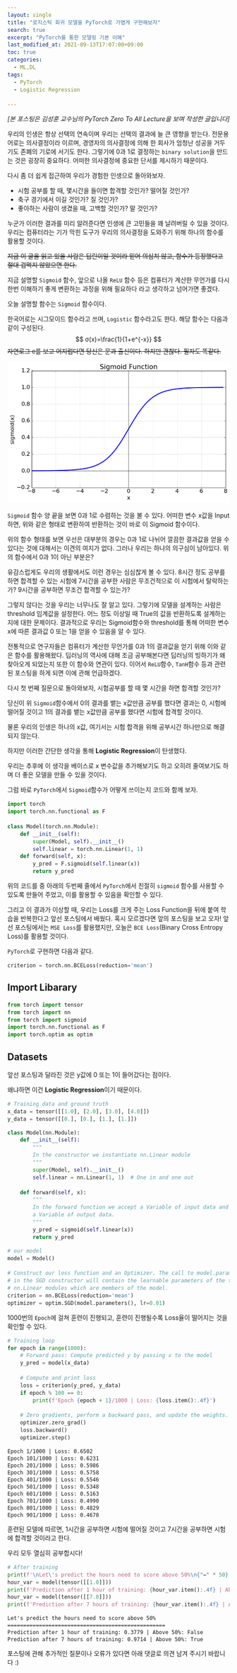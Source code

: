 ```yaml
---
layout: single
title: "로지스틱 회귀 모델을 PyTorch로 가볍게 구현해보자"
search: true
excerpt: "PyTorch를 통한 모델링 기본 이해"
last_modified_at: 2021-09-13T17:07:00+09:00
toc: true
categories:
  - ML,DL
tags:
  - PyTorch
  - Logistic Regression

---
```


*[본 포스팅은 김성훈 교수님의 PyTorch Zero To All Lecture을 보며 작성한 글입니다]*

우리의 인생은 항상 선택의 연속이며 우리는 선택의 결과에 늘 큰 영향을 받는다.
전문용어로는 의사결정이라 이르며, 경영자의 의사결정에 의해 한 회사가 엄청난 성공을 거두기도 존폐의 기로에 서기도 한다.
그렇기에 0과 1로 결정하는 `binary solution`을 만드는 것은 굉장히 중요하다.
어떠한 의사결정에 중요한 단서를 제시하기 때문이다.

다시 좀 더 쉽게 접근하여 우리가 경험한 인생으로 돌아와보자.

* 시험 공부를 할 때, 몇시간을 들이면 합격할 것인가? 떨어질 것인가?
* 축구 경기에서 이길 것인가? 질 것인가?
* 좋아하는 사람이 생겼을 때, 고백할 것인가? 말 것인가?

누군가 이러한 결과를 미리 알려준다면 인생에 큰 고민들을 꽤 날려버릴 수 있을 것이다. 우리는 컴퓨터라는 기가 막힌 도구가 우리의 의사결정을 도와주기 위해 하나의 함수를 활용할 것이다.

~~지금 이 글을 읽고 있을 사람은 딥린이일 것이라 믿어 의심치 않고, 함수가 등장했다고 절대 겁먹지 않았으면 한다.~~

지금 설명할 `Sigmoid` 함수, 앞으로 나올 `ReLU` 함수 등은 컴퓨터가 계산한 무언가를 다시 한번 이해하기 좋게 변환하는 과정을 위해 필요하다 라고 생각하고 넘어가면 좋겠다.

오늘 설명할 함수는 `Sigmoid` 함수이다.

한국어로는 시그모이드 함수라고 쓰며, `Logistic` 함수라고도 한다. 해당 함수는 다음과 같이 구성된다.
$$
σ(x)=\frac{1}{1+e^{-x}}
$$
~~자연로그 e를 보고 어지럽다면 당신은 문과 출신이다. 하지만 괜찮다. 필자도 똑같다.~~

<img src="\assets\images\typora-user-images\sigmoid.png" alt="sig" style="zoom:67%;" />

`Sigmoid` 함수 양 끝을 보면 0과 1로 수렴하는 것을 볼 수 있다. 어떠한 변수 x값을 Input하면, 위와 같은 형태로 변환하여 반환하는 것이 바로 이 Sigmoid 함수이다.

위의 함수 형태를 보면 우선은 대부분의 경우는 0과 1로 나뉘어 깔끔한 결과값을 얻을 수 있다는 것에 대해서는 이견의 여지가 없다. 그러나 우리는 하나의 의구심이 남아있다. 위의 함수에서 0과 1이 아닌 부분은?

유감스럽게도 우리의 생활에서도 이런 경우는 심심찮게 볼 수 있다. 8시간 정도 공부를 하면 합격할 수 있는 시험에 7시간을 공부한 사람은 무조건적으로 이 시험에서 탈락하는가? 9시간을 공부하면 무조건 합격할 수 있는가?

그렇지 않다는 것을 우리는 너무나도 잘 알고 있다. 그렇기에 모델을 설계하는 사람은 threshold 임계값을 설정한다. 어느 정도 이상일 때 True의 값을 반환하도록 설계하는지에 대한 문제이다. 결과적으로 우리는 Sigmoid함수와 threshold를 통해 어떠한 변수 x에 따른 결과값 0 또는 1을 얻을 수 있음을 알 수 있다.

전통적으로 연구자들은 컴퓨터가 계산한 무언가를 0과 1의 결과값을 얻기 위해 이와 같은 함수를 활용해왔다.
딥러닝의 역사에 대해 조금 공부해본다면 딥러닝의 빙하기가 왜 찾아오게 되었는지 또한 이 함수와 연관이 있다. 이어서 `ReLU`함수, `TanH`함수 등과 관련된 포스팅을 하게 되면 이에 관해 언급하겠다.

다시 첫 번째 질문으로 돌아와보자, 시험공부를 할 때 몇 시간을 하면 합격할 것인가?

당신이 위 `Sigmoid`함수에서 0의 결과를 뱉는 x값만큼 공부를 했다면 결과는 0, 시험에 떨어질 것이고 1의 결과를 뱉는 x값만큼 공부를 했다면 시험에 합격할 것이다.

물론 우리의 인생은 하나의 x값, 여기서는 시험 합격을 위해 공부시간 하나만으로 해결되지 않는다.

하지만 이러한 간단한 생각을 통해 **Logistic Regression**이 탄생했다.

우리는 추후에 이 생각을 베이스로 x 변수값을 추가해보기도 하고 오히려 줄여보기도 하며 더 좋은 모델을 만들 수 있을 것이다.

그럼 바로 `PyTorch`에서 `Sigmoid`함수가 어떻게 쓰이는지 코드와 함께 보자.


```python
import torch
import torch.nn.functional as F

class Model(torch.nn.Module):
    def __init__(self):
        super(Model, self).__init__()
        self.linear = torch.nn.Linear(1, 1)
    def forward(self, x):
        y_pred = F.sigmoid(self.linear(x))
        return y_pred
```

위의 코드를 중 아래의 두번째 줄에서 `PyTorch`에서 친절히 `sigmoid` 함수를 사용할 수 있도록 만들어 주었고, 이를 활용할 수 있음을 확인할 수 있다.

그리고 이 결과가 이상할 때, 우리는 Loss를 크게 주는 Loss Function을 뒤에 붙여 학습을 반복한다고 앞선 포스팅에서 배웠다. 혹시 모르겠다면 앞의 포스팅을 보고 오자!
앞선 포스팅에서는 `MSE Loss`를 활용했지만, 오늘은 `BCE Loss`(Binary Cross Entropy Loss)를 활용할 것이다.

`PyTorch`로 구현하면 다음과 같다.


```python
criterion = torch.nn.BCELoss(reduction='mean')
```

## Import Libarary


```python
from torch import tensor
from torch import nn
from torch import sigmoid
import torch.nn.functional as F
import torch.optim as optim
```

## Datasets

앞선 포스팅과 달라진 것은 y값에 0 또는 1이 들어갔다는 점이다.

왜냐하면 이건 **Logistic Regression**이기 때문이다.


```python
# Training data and ground truth
x_data = tensor([[1.0], [2.0], [3.0], [4.0]])
y_data = tensor([[0.], [0.], [1.], [1.]])
```


```python
class Model(nn.Module):
    def __init__(self):
        """
        In the constructor we instantiate nn.Linear module
        """
        super(Model, self).__init__()
        self.linear = nn.Linear(1, 1)  # One in and one out

    def forward(self, x):
        """
        In the forward function we accept a Variable of input data and we must return
        a Variable of output data.
        """
        y_pred = sigmoid(self.linear(x))
        return y_pred
```


```python
# our model
model = Model()

# Construct our loss function and an Optimizer. The call to model.parameters()
# in the SGD constructor will contain the learnable parameters of the two
# nn.Linear modules which are members of the model.
criterion = nn.BCELoss(reduction='mean')
optimizer = optim.SGD(model.parameters(), lr=0.01)
```

1000번의 `Epoch`에 걸쳐 훈련이 진행되고, 훈련이 진행될수록 Loss율이 떨어지는 것을 확인할 수 있다.


```python
# Training loop
for epoch in range(1000):
    # Forward pass: Compute predicted y by passing x to the model
    y_pred = model(x_data)

    # Compute and print loss
    loss = criterion(y_pred, y_data)
    if epoch % 100 == 0:
        print(f'Epoch {epoch + 1}/1000 | Loss: {loss.item():.4f}')

    # Zero gradients, perform a backward pass, and update the weights.
    optimizer.zero_grad()
    loss.backward()
    optimizer.step()
```

    Epoch 1/1000 | Loss: 0.6502
    Epoch 101/1000 | Loss: 0.6231
    Epoch 201/1000 | Loss: 0.5986
    Epoch 301/1000 | Loss: 0.5758
    Epoch 401/1000 | Loss: 0.5546
    Epoch 501/1000 | Loss: 0.5348
    Epoch 601/1000 | Loss: 0.5163
    Epoch 701/1000 | Loss: 0.4990
    Epoch 801/1000 | Loss: 0.4829
    Epoch 901/1000 | Loss: 0.4678


훈련된 모델에 따르면, 1시간을 공부하면 시험에 떨어질 것이고 7시간을 공부하면 시험에 합격할 것이라고 한다.

우리 모두 열심히 공부합시다!


```python
# After training
print(f'\nLet\'s predict the hours need to score above 50%\n{"=" * 50}')
hour_var = model(tensor([[1.0]]))
print(f'Prediction after 1 hour of training: {hour_var.item():.4f} | Above 50%: {hour_var.item() > 0.5}')
hour_var = model(tensor([[7.0]]))
print(f'Prediction after 7 hours of training: {hour_var.item():.4f} | Above 50%: { hour_var.item() > 0.5}')
```


    Let's predict the hours need to score above 50%
    ==================================================
    Prediction after 1 hour of training: 0.3779 | Above 50%: False
    Prediction after 7 hours of training: 0.9714 | Above 50%: True



포스팅에 관해 추가적인 질문이나 오류가 있다면 아래 댓글로 의견 남겨 주시기 바랍니다 :)

